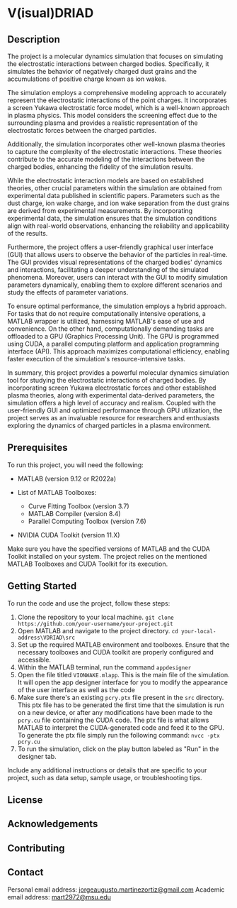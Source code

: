 # V(isual)DRIAD

## Description
The project is a molecular dynamics simulation that focuses on simulating the electrostatic interactions between charged bodies. Specifically, it simulates the behavior of negatively charged dust grains and the accumulations of positive charge known as ion wakes.

The simulation employs a comprehensive modeling approach to accurately represent the electrostatic interactions of the point charges. It incorporates a screen Yukawa electrostatic force model, which is a well-known approach in plasma physics. This model considers the screening effect due to the surrounding plasma and provides a realistic representation of the electrostatic forces between the charged particles.

Additionally, the simulation incorporates other well-known plasma theories to capture the complexity of the electrostatic interactions. These theories contribute to the accurate modeling of the interactions between the charged bodies, enhancing the fidelity of the simulation results.

While the electrostatic interaction models are based on established theories, other crucial parameters within the simulation are obtained from experimental data published in scientific papers. Parameters such as the dust charge, ion wake charge, and ion wake separation from the dust grains are derived from experimental measurements. By incorporating experimental data, the simulation ensures that the simulation conditions align with real-world observations, enhancing the reliability and applicability of the results.

Furthermore, the project offers a user-friendly graphical user interface (GUI) that allows users to observe the behavior of the particles in real-time. The GUI provides visual representations of the charged bodies' dynamics and interactions, facilitating a deeper understanding of the simulated phenomena. Moreover, users can interact with the GUI to modify simulation parameters dynamically, enabling them to explore different scenarios and study the effects of parameter variations.

To ensure optimal performance, the simulation employs a hybrid approach. For tasks that do not require computationally intensive operations, a MATLAB wrapper is utilized, harnessing MATLAB's ease of use and convenience. On the other hand, computationally demanding tasks are offloaded to a GPU (Graphics Processing Unit). The GPU is programmed using CUDA, a parallel computing platform and application programming interface (API). This approach maximizes computational efficiency, enabling faster execution of the simulation's resource-intensive tasks.

In summary, this project provides a powerful molecular dynamics simulation tool for studying the electrostatic interactions of charged bodies. By incorporating screen Yukawa electrostatic forces and other established plasma theories, along with experimental data-derived parameters, the simulation offers a high level of accuracy and realism. Coupled with the user-friendly GUI and optimized performance through GPU utilization, the project serves as an invaluable resource for researchers and enthusiasts exploring the dynamics of charged particles in a plasma environment.

## Prerequisites

To run this project, you will need the following:

- MATLAB (version 9.12 or R2022a)
- List of MATLAB Toolboxes:
  - Curve Fitting Toolbox (version 3.7)
  - MATLAB Compiler (version 8.4)
  - Parallel Computing Toolbox (version 7.6)

- NVIDIA CUDA Toolkit (version 11.X)

Make sure you have the specified versions of MATLAB and the CUDA Toolkit installed on your system. The project relies on the mentioned MATLAB Toolboxes and CUDA Toolkit for its execution.

## Getting Started

To run the code and use the project, follow these steps:

1. Clone the repository to your local machine.
`git clone https://github.com/your-username/your-project.git`
2. Open MATLAB and navigate to the project directory.
`cd your-local-address\VDRIAD\src`
3. Set up the required MATLAB environment and toolboxes. Ensure that the necessary toolboxes and CUDA toolkit are properly configured and accessible.
4. Within the MATLAB terminal, run the command `appdesigner`
5. Open the file titled `VIONWAKE.mlapp`. This is the main file of the simulation. It will open the app designer interface for you to modify the appearance of the user interface as well as the code
6. Make sure there's an existing `pcry.ptx` file present in the `src` directory. This ptx file has to be generated the first time that the simulation is run on a new device, or after any modifications have been made to the `pcry.cu` file containing the CUDA code. The ptx file is what allows MATLAB to interpret the CUDA-generated code and feed it to the GPU. To generate the ptx file simply run the following command:
`nvcc -ptx pcry.cu` 
7. To run the simulation, click on the play button labeled as "Run" in the designer tab.

Include any additional instructions or details that are specific to your project, such as data setup, sample usage, or troubleshooting tips.

## License

## Acknowledgements

## Contributing

## Contact
Personal email address: jorgeaugusto.martinezortiz@gmail.com
Academic email address: mart2972@msu.edu


